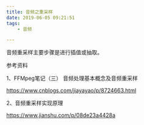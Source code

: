 ```yaml
---
title: 音频之重采样
date: 2019-06-05 09:21:51
tags:
	- 音频

---
```




音频重采样主要步骤是进行插值或抽取。



参考资料

1、FFMpeg笔记（三） 音频处理基本概念及音频重采样

https://www.cnblogs.com/jiayayao/p/8724663.html

2、音频重采样实现原理

https://www.jianshu.com/p/08de23a4428a